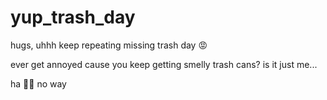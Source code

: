# yup_trash_day

hugs, uhhh keep repeating missing trash day :pout:

ever get annoyed cause you keep getting smelly trash cans? is it just me... 

ha 🤷‍♂️ no way
